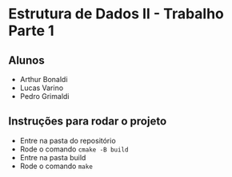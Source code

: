 # Estrutura de Dados II - Trabalho Parte 1

## Alunos
- Arthur Bonaldi
- Lucas Varino
- Pedro Grimaldi

## Instruções para rodar o projeto
- Entre na pasta do repositório 
- Rode o comando ```cmake -B build```
- Entre na pasta build
- Rode o comando ```make```
